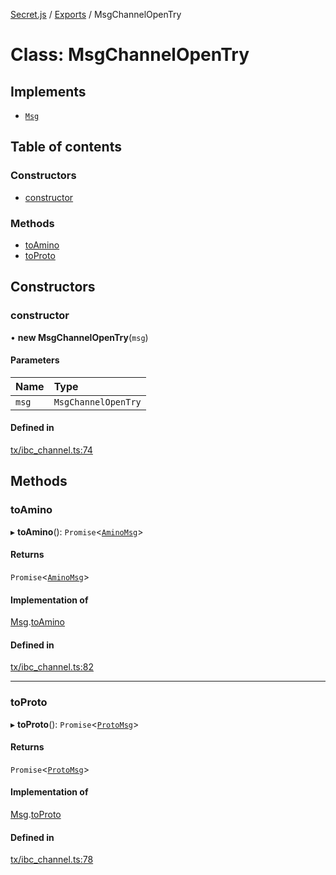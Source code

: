 [Secret.js](../README.md) / [Exports](../modules.md) / MsgChannelOpenTry

# Class: MsgChannelOpenTry

## Implements

- [`Msg`](../interfaces/Msg.md)

## Table of contents

### Constructors

- [constructor](MsgChannelOpenTry.md#constructor)

### Methods

- [toAmino](MsgChannelOpenTry.md#toamino)
- [toProto](MsgChannelOpenTry.md#toproto)

## Constructors

### constructor

• **new MsgChannelOpenTry**(`msg`)

#### Parameters

| Name | Type |
| :------ | :------ |
| `msg` | `MsgChannelOpenTry` |

#### Defined in

[tx/ibc_channel.ts:74](https://github.com/scrtlabs/secret.js/blob/839fe3d/src/tx/ibc_channel.ts#L74)

## Methods

### toAmino

▸ **toAmino**(): `Promise`<[`AminoMsg`](../modules.md#aminomsg)\>

#### Returns

`Promise`<[`AminoMsg`](../modules.md#aminomsg)\>

#### Implementation of

[Msg](../interfaces/Msg.md).[toAmino](../interfaces/Msg.md#toamino)

#### Defined in

[tx/ibc_channel.ts:82](https://github.com/scrtlabs/secret.js/blob/839fe3d/src/tx/ibc_channel.ts#L82)

___

### toProto

▸ **toProto**(): `Promise`<[`ProtoMsg`](../interfaces/ProtoMsg.md)\>

#### Returns

`Promise`<[`ProtoMsg`](../interfaces/ProtoMsg.md)\>

#### Implementation of

[Msg](../interfaces/Msg.md).[toProto](../interfaces/Msg.md#toproto)

#### Defined in

[tx/ibc_channel.ts:78](https://github.com/scrtlabs/secret.js/blob/839fe3d/src/tx/ibc_channel.ts#L78)
